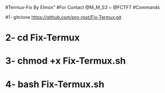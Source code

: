 #Termux-Fix By Elmon"
#For Contact @M_M_S3 ~ @FCTFT
#Commands

#1- gitclone https://github.com/pro-root/Fix-Termux.git
# 2- cd Fix-Termux
# 3- chmod +x Fix-Termux.sh
# 4- bash Fix-Termux.sh

